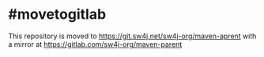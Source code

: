 # #movetogitlab

This repository is moved to https://git.sw4j.net/sw4j-org/maven-aprent with a mirror at
https://gitlab.com/sw4j-org/maven-parent

